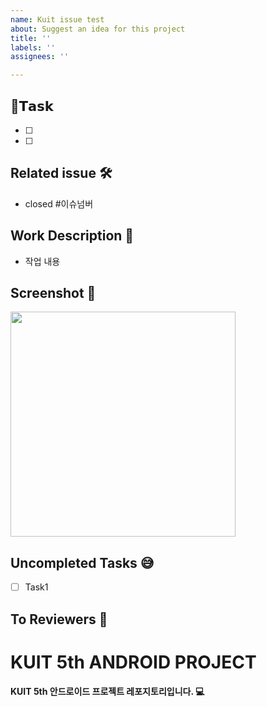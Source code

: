 ```yaml
---
name: Kuit issue test
about: Suggest an idea for this project
title: ''
labels: ''
assignees: ''

---
```


<Issue>

## 📌𝗧𝗮𝘀𝗸
- [ ]
- [ ]


<PR>

## Related issue 🛠
- closed #이슈넘버

## Work Description 📝
- 작업 내용

## Screenshot 📸
<img src="" width="360"/>

## Uncompleted Tasks 😅
- [ ] Task1

## To Reviewers 📢


<README>

# KUIT 5th ANDROID PROJECT
#### KUIT 5th 안드로이드 프로젝트 레포지토리입니다. 💻
